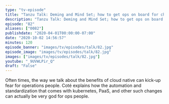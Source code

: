 ```yaml
---
type: "tv-episode"
title: "Tanzu Talk: Deming and Mind Set; how to get ops on board for change"
description: "Tanzu Talk: Deming and Mind Set; how to get ops on board for change"
episode: "82"
aliases: ["0082"]
publishdate: "2020-04-01T00:00:00-07:00"
date: "2020-10-02 14:56:57"
minutes: 120
episode_banner: "images/tv/episodes/talk/82.jpg"
episode_image: "images/tv/episodes/talk/82.jpg"
images: ["images/tv/episodes/talk/82.jpg"]
youtube: "_9UVWLPir_Q"
draft: "False"
---
```


Often times, the way we talk about the benefits of cloud native can kick-up fear for operations people. Coté explains how the automation and standardization that comes with kubernetes, PaaS, and other such changes can actually be very god for ops people.